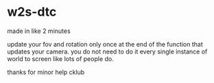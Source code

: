 # w2s-dtc
made in like 2 minutes 

update your fov and rotation only once at the end of the function that updates your camera. you do not need to do it every single instance of world to screen like lots of people do.

thanks for minor help cklub

